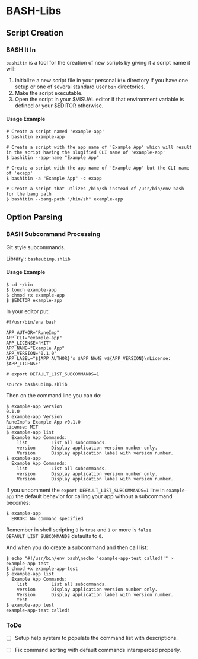 BASH-Libs
=========

Script Creation
---------------

### BASH It In

`bashitin` is a tool for the creation of new scripts by giving it a script name it will:

1. Initialize a new script file in your personal `bin` directory if you have one setup or one of several standard user `bin` directories.
2. Make the script executable.
3. Open the script in your $VISUAL editor if that environment variable is defined or your $EDITOR otherwise.

#### Usage Example

```
# Create a script named 'example-app'
$ bashitin example-app

# Create a script with the app name of 'Example App' which will result in the script having the slugified CLI name of 'example-app'
$ bashitin --app-name "Example App"

# Create a script with the app name of 'Example App' but the CLI name of 'exapp'
$ bashitin -a "Example App" -c exapp

# Create a script that utlizes /bin/sh instead of /usr/bin/env bash for the bang path
$ bashitin --bang-path "/bin/sh" example-app

```

Option Parsing
--------------

### BASH Subcommand Processing

Git style subcommands.

Library
: `bashsubimp.shlib`

#### Usage Example

```
$ cd ~/bin
$ touch example-app
$ chmod +x example-app
$ $EDITOR example-app
```

In your editor put:

```
#!/usr/bin/env bash

APP_AUTHOR="RuneImp"
APP_CLI="example-app"
APP_LICENSE="MIT"
APP_NAME="Example App"
APP_VERSION="0.1.0"
APP_LABEL="${APP_AUTHOR}'s $APP_NAME v${APP_VERSION}\nLicense: $APP_LICENSE"

# export DEFAULT_LIST_SUBCOMMANDS=1

source bashsubimp.shlib

```

Then on the command line you can do:

```
$ example-app version
0.1.0
$ example-app Version
RuneImp's Example App v0.1.0
License: MIT
$ example-app list
  Example App Commands:
    list         List all subcommands.
    version      Display application version number only.
    Version      Display application label with version number.
$ example-app
  Example App Commands:
    list         List all subcommands.
    version      Display application version number only.
    Version      Display application label with version number.
```

If you uncomment the `export DEFAULT_LIST_SUBCOMMANDS=1` line in `example-app` the default behavior for calling your app without a subcommand becomes:

```
$ example-app
  ERROR: No command specified
```

Remember in shell scripting `0` is `true` and `1` or more is `false`. `DEFAULT_LIST_SUBCOMMANDS` defaults to `0`.

And when you do create a subcommand and then call list:

```
$ echo "#!/usr/bin/env bash\necho 'example-app-test called!'" > example-app-test
$ chmod +x example-app-test
$ example-app list
  Example App Commands:
    list         List all subcommands.
    version      Display application version number only.
    Version      Display application label with version number.
    test
$ example-app test
example-app-test called!
```

### ToDo

* [ ] Setup help system to populate the command list with descriptions.
* [ ] Fix command sorting with default commands intersperced properly.


